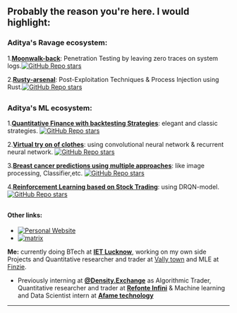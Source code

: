 ## **Probably the reason you're here. I would highlight:**

### **Aditya's Ravage ecosystem:**

1.[**Moonwalk-back**](https://github.com/Aditya-dom/moonwalk-back): Penetration Testing by leaving zero traces on system logs.[![GitHub Repo stars](https://img.shields.io/github/stars/Aditya-dom/moonwalk-back?style=social)](https://github.com/Aditya-dom/moonwalk-back)

2.[**Rusty-arsenal**](https://github.com/Aditya-dom/Rusty-arsenal): Post-Exploitation Techniques & Process Injection using Rust.[![GitHub Repo stars](https://img.shields.io/github/stars/Aditya-dom/Rusty-arsenal?style=social)](https://github.com/Aditya-dom/Rusty-arsenal)

##

### **Aditya's ML ecosystem:**


1.[**Quantitative Finance with backtesting Strategies**](https://github.com/Aditya-dom/Quantfinance-with-backtesting): elegant and classic strategies. [![GitHub Repo stars](https://img.shields.io/github/stars/Aditya-dom/Quantfinance-with-backtesting?style=social)](https://github.com/Aditya-dom/Quantfinance-with-backtesting)

2.[**Virtual try on of clothes**](https://github.com/Aditya-dom/Try-on-of-clothes-using-CNN-RNN): using convolutional neural network & recurrent neural network. [![GitHub Repo stars](https://img.shields.io/github/stars/Aditya-dom/Try-on-of-clothes-using-CNN-RNN?style=social)](https://github.com/Aditya-dom/Try-on-of-clothes-using-CNN-RNN)

3.[**Breast cancer predictions using multiple approaches**](https://github.com/Aditya-dom/Breast-cancer-detection-using-LS-MaskRCNN-and-DL): like image processing, Classifier,etc. [![GitHub Repo stars](https://img.shields.io/github/stars/Aditya-dom/Breast-cancer-detection-using-LS-MaskRCNN-and-DL?style=social)](https://github.com/Aditya-dom/Breast-cancer-detection-using-LS-MaskRCNN-and-DL)

4.[**Reinforcement Learning based on Stock Trading**](https://github.com/Aditya-dom/Deep-Reinforcement-learning-stock-trading): using DRQN-model.[![GitHub Repo stars](https://img.shields.io/github/stars/Aditya-dom/Deep-Reinforcement-learning-stock-trading?style=social)](https://github.com/Aditya-dom/Deep-Reinforcement-learning-stock-trading)

##

#### **Other links:**

- [![Personal Website](https://img.shields.io/badge/Personl%20Website-Arawn.live-141321?labelColor=343341)](https://arawn.live)
- [![matrix](https://img.shields.io/badge/matrix-@arawn.1:matrix.org-141321?labelColor=343341)](https://matrix.to/#/@arawn.1:matrix.org)

**Me:** currently doing BTech at [**IET Lucknow**](https://www.ietlucknow.ac.in), working on my own side Projects and  Quantitative researcher and trader at [Vally town](https://valleytowncapital.com/) and MLE at [Finzie](https://www.getfinzie.com/).
- Previously interning at [**@Density.Exchange**](https://density.exchange) as Algorithmic Trader, Quantitative researcher and trader at [**Refonte Infini**](https://www.refonteinfini.com/) & Machine learning and Data Scientist intern at [**Afame technology**]()
***





